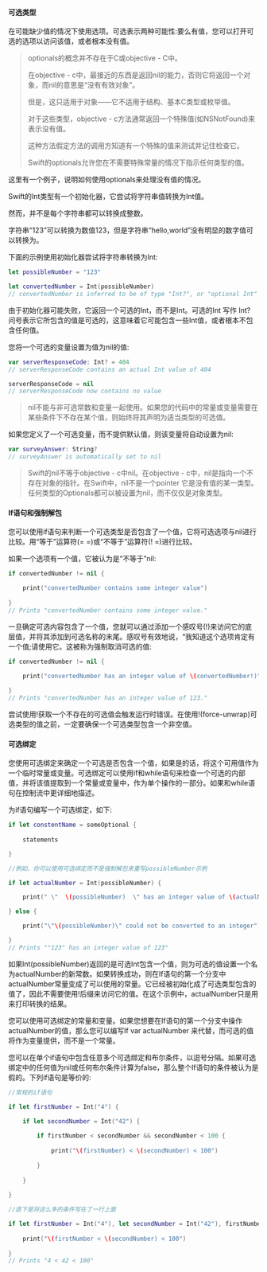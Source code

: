 #### 可选类型

在可能缺少值的情况下使用选项。可选表示两种可能性:要么有值，您可以打开可选的选项以访问该值，或者根本没有值。

> optionals的概念并不存在于C或objective - C中。
>
> 在objective - c中，最接近的东西是返回nil的能力，否则它将返回一个对象，而nil的意思是“没有有效对象”。
>
> 但是，这只适用于对象——它不适用于结构、基本C类型或枚举值。
>
> 对于这些类型，objective - c方法通常返回一个特殊值\(如NSNotFound\)来表示没有值。
>
> 这种方法假定方法的调用方知道有一个特殊的值来测试并记住检查它。
>
> Swift的optionals允许您在不需要特殊常量的情况下指示任何类型的值。

这里有一个例子，说明如何使用optionals来处理没有值的情况。

Swift的Int类型有一个初始化器，它尝试将字符串值转换为Int值。

然而，并不是每个字符串都可以转换成整数。

字符串“123”可以转换为数值123，但是字符串“hello,world”没有明显的数字值可以转换为。

下面的示例使用初始化器尝试将字符串转换为Int:

```swift
let possibleNumber = "123"

let convertedNumber = Int(possibleNumber)
// convertedNumber is inferred to be of type "Int?", or "optional Int"
```

由于初始化器可能失败，它返回一个可选的Int，而不是Int。可选的Int 写作 Int? 问号表示它所包含的值是可选的，这意味着它可能包含一些Int值，或者根本不包含任何值。

您将一个可选的变量设置为值为nil的值:

```swift
var serverResponseCode: Int? = 404
// serverResponseCode contains an actual Int value of 404

serverResponseCode = nil
// serverResponseCode now contains no value
```

> nil不能与非可选常数和变量一起使用。如果您的代码中的常量或变量需要在某些条件下不存在某个值，则始终将其声明为适当类型的可选值。

如果您定义了一个可选变量，而不提供默认值，则该变量将自动设置为nil:

```swift
var surveyAnswer: String?
// surveyAnswer is automatically set to nil
```

> Swift的nil不等于objective - c中nil。在objective - c中，nil是指向一个不存在对象的指针。在Swift中，nil不是一个pointer 它是没有值的某一类型。任何类型的Optionals都可以被设置为nil，而不仅仅是对象类型。



#### If语句和强制解包

您可以使用if语句来判断一个可选类型是否包含了一个值，它将可选选项与nil进行比较。用“等于”运算符\(= =\)或“不等于”运算符\(! =\)进行比较。

如果一个选项有一个值，它被认为是“不等于”nil:

```swift
if convertedNumber != nil {

    print("convertedNumber contains some integer value")
    
}
// Prints "convertedNumber contains some integer value."
```

一旦确定可选内容包含了一个值，您就可以通过添加一个感叹号\(!\)来访问它的底层值，并将其添加到可选名称的末尾。感叹号有效地说，“我知道这个选项肯定有一个值;请使用它。这被称为强制取消可选的值:

```swift
if convertedNumber != nil {

    print("convertedNumber has an integer value of \(convertedNumber!)")
    
}
// Prints "convertedNumber has an integer value of 123."
```

尝试使用!获取一个不存在的可选值会触发运行时错误。在使用!\(force-unwrap\)可选类型的值之前，一定要确保一个可选类型包含一个非空值。

#### 可选绑定

您使用可选绑定来确定一个可选是否包含一个值，如果是的话，将这个可用值作为一个临时常量或变量。可选绑定可以使用if和while语句来检查一个可选的内部值，并将该值提取到一个常量或变量中，作为单个操作的一部分。如果和while语句在控制流中更详细地描述。

为if语句编写一个可选绑定，如下:

```swift
if let constentName = someOptional {
    
    statements

}

//例如，你可以使用可选绑定而不是强制解包来重写possibleNumber示例

if let actualNumber = Int(possibleNumber) {

    print(" \"  \(possibleNumber)  \" has an integer value of \(actualNumber)")

} else {

    print("\"\(possibleNumber)\" could not be converted to an integer")

}
// Prints ""123" has an integer value of 123"
```

如果Int\(possibleNumber\)返回的是可选Int包含一个值，则为可选的值设置一个名为actualNumber的新常数。如果转换成功，则在If语句的第一个分支中actualNumber常量变成了可以使用的常量。它已经被初始化成了可选类型包含的值了，因此不需要使用!后缀来访问它的值。在这个示例中，actualNumber只是用来打印转换的结果。

您可以使用可选绑定的常量和变量。如果您想要在If语句的第一个分支中操作actualNumber的值，那么您可以编写If var actualNumber 来代替，而可选的值将作为变量提供，而不是一个常量。



您可以在单个if语句中包含任意多个可选绑定和布尔条件，以逗号分隔。如果可选绑定中的任何值为nil或任何布尔条件计算为false，那么整个If语句的条件被认为是假的。下列if语句是等价的:

```swift
//常规的if语句

if let firstNumber = Int("4") {

    if let secondNumber = Int("42") {
        
        if firstNumber < secondNumber && secondNumber < 100 {
            
            print("\(firstNumber) < \(secondNumber) < 100")
        
        }
        
    }
    
}

//底下是将这么多的条件写在了一行上面

if let firstNumber = Int("4"), let secondNumber = Int("42"), firstNumber < secondNumber && secondNumber < 100 {
    
    print("\(firstNumber < \(secondNumber) < 100")
    
}
// Prints "4 < 42 < 100"
```



